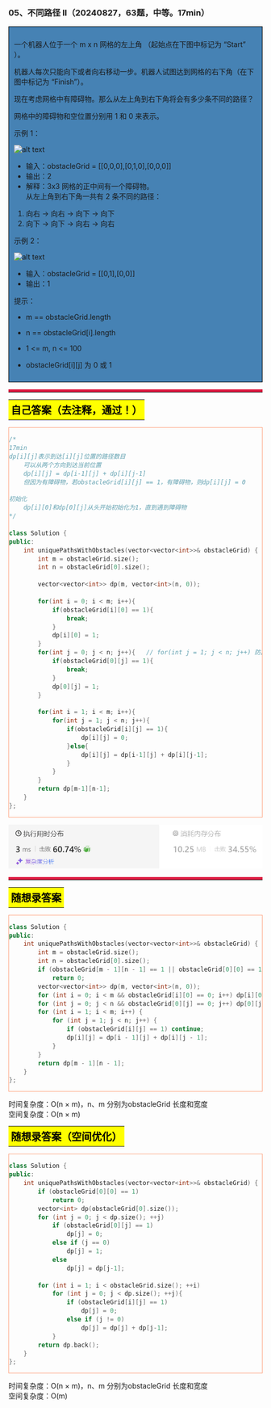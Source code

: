 ### 05、不同路径 II（20240827，63题，中等。17min）
<div style="border: 1px solid black; padding: 10px; background-color: SteelBlue;">

一个机器人位于一个 m x n 网格的左上角 （起始点在下图中标记为 “Start” ）。

机器人每次只能向下或者向右移动一步。机器人试图达到网格的右下角（在下图中标记为 “Finish”）。

现在考虑网格中有障碍物。那么从左上角到右下角将会有多少条不同的路径？

网格中的障碍物和空位置分别用 1 和 0 来表示。

 

示例 1：

![alt text](40a565f70ca1fea3e707faef0813bfa.png)

- 输入：obstacleGrid = [[0,0,0],[0,1,0],[0,0,0]]
- 输出：2
- 解释：3x3 网格的正中间有一个障碍物。  
从左上角到右下角一共有 2 条不同的路径：  
1. 向右 -> 向右 -> 向下 -> 向下  
2. 向下 -> 向下 -> 向右 -> 向右  

示例 2：

![alt text](d124af86334a02ee95b278e73c7f5cd.png)

- 输入：obstacleGrid = [[0,1],[0,0]]  
- 输出：1
 

提示：

- m == obstacleGrid.length
- n == obstacleGrid[i].length
- 1 <= m, n <= 100
- obstacleGrid[i][j] 为 0 或 1

  </p>
</div>

<hr style="border-top: 5px solid #DC143C;">
<table>
  <tr>
    <td bgcolor="Yellow" style="padding: 5px; border: 0px solid black;">
      <span style="font-weight: bold; font-size: 20px;color: black;">
      自己答案（去注释，通过！）
      </span>
    </td>
  </tr>
</table>
<div style="padding: 0px; border: 1.5px solid LightSalmon; margin-bottom: 10px;">

```C++ {.line-numbers}
/*
17min
dp[i][j]表示到达[i][j]位置的路径数目
    可以从两个方向到达当前位置
    dp[i][j] = dp[i-1][j] + dp[i][j-1]
    但因为有障碍物，若obstacleGrid[i][j] == 1，有障碍物，则dp[i][j] = 0

初始化
    dp[i][0]和dp[0][j]从头开始初始化为1，直到遇到障碍物
*/

class Solution {
public:
    int uniquePathsWithObstacles(vector<vector<int>>& obstacleGrid) {
        int m = obstacleGrid.size();
        int n = obstacleGrid[0].size();

        vector<vector<int>> dp(m, vector<int>(n, 0));

        for(int i = 0; i < m; i++){
            if(obstacleGrid[i][0] == 1){
                break;
            }
            dp[i][0] = 1;
        }
        for(int j = 0; j < n; j++){   // for(int j = 1; j < n; j++) 防止[1,0]这种，j也要从0开始初始化！！！
            if(obstacleGrid[0][j] == 1){
                break;
            }
            dp[0][j] = 1;
        }

        for(int i = 1; i < m; i++){
            for(int j = 1; j < n; j++){
                if(obstacleGrid[i][j] == 1){
                    dp[i][j] = 0;
                }else{
                    dp[i][j] = dp[i-1][j] + dp[i][j-1];
                }
            }
        }
        return dp[m-1][n-1];
    }
};
```

</div>

![alt text](image/55f39ed71cb2fd80f5f6f6e6229cc35.png)

<hr style="border-top: 5px solid #DC143C;">

<table>
  <tr>
    <td bgcolor="Yellow" style="padding: 5px; border: 0px solid black;">
      <span style="font-weight: bold; font-size: 20px;color: black;">
      随想录答案
      </span>
    </td>
  </tr>
</table>

<div style="padding: 0px; border: 1.5px solid LightSalmon; margin-bottom: 10px">

```C++ {.line-numbers}
class Solution {
public:
    int uniquePathsWithObstacles(vector<vector<int>>& obstacleGrid) {
        int m = obstacleGrid.size();
        int n = obstacleGrid[0].size();
        if (obstacleGrid[m - 1][n - 1] == 1 || obstacleGrid[0][0] == 1) //如果在起点或终点出现了障碍，直接返回0
            return 0;
        vector<vector<int>> dp(m, vector<int>(n, 0));
        for (int i = 0; i < m && obstacleGrid[i][0] == 0; i++) dp[i][0] = 1;
        for (int j = 0; j < n && obstacleGrid[0][j] == 0; j++) dp[0][j] = 1;
        for (int i = 1; i < m; i++) {
            for (int j = 1; j < n; j++) {
                if (obstacleGrid[i][j] == 1) continue;
                dp[i][j] = dp[i - 1][j] + dp[i][j - 1];
            }
        }
        return dp[m - 1][n - 1];
    }
};
```
</div>

时间复杂度：O(n × m)，n、m 分别为obstacleGrid 长度和宽度  
空间复杂度：O(n × m)

<table>
  <tr>
    <td bgcolor="Yellow" style="padding: 5px; border: 0px solid black;">
      <span style="font-weight: bold; font-size: 20px;color: black;">
      随想录答案（空间优化）
      </span>
    </td>
  </tr>
</table>

<div style="padding: 0px; border: 1.5px solid LightSalmon; margin-bottom: 10px">

```C++ {.line-numbers}
class Solution {
public:
    int uniquePathsWithObstacles(vector<vector<int>>& obstacleGrid) {
        if (obstacleGrid[0][0] == 1)
            return 0;
        vector<int> dp(obstacleGrid[0].size());
        for (int j = 0; j < dp.size(); ++j)
            if (obstacleGrid[0][j] == 1)
                dp[j] = 0;
            else if (j == 0)
                dp[j] = 1;
            else
                dp[j] = dp[j-1];

        for (int i = 1; i < obstacleGrid.size(); ++i)
            for (int j = 0; j < dp.size(); ++j){
                if (obstacleGrid[i][j] == 1)
                    dp[j] = 0;
                else if (j != 0)
                    dp[j] = dp[j] + dp[j-1];
            }
        return dp.back();
    }
};
```
</div>

时间复杂度：O(n × m)，n、m 分别为obstacleGrid 长度和宽度  
空间复杂度：O(m)